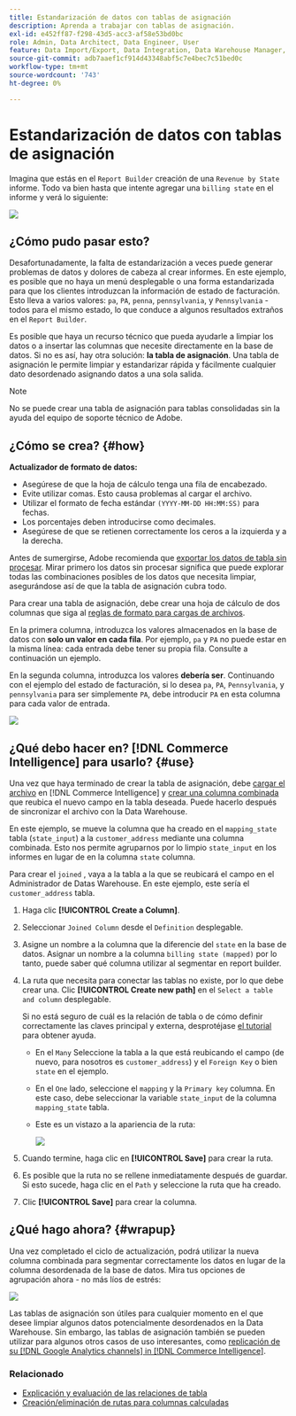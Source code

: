 ```yaml
---
title: Estandarización de datos con tablas de asignación
description: Aprenda a trabajar con tablas de asignación.
exl-id: e452ff87-f298-43d5-acc3-af58e53bd0bc
role: Admin, Data Architect, Data Engineer, User
feature: Data Import/Export, Data Integration, Data Warehouse Manager, Commerce Tables
source-git-commit: adb7aaef1cf914d43348abf5c7e4bec7c51bed0c
workflow-type: tm+mt
source-wordcount: '743'
ht-degree: 0%

---
```


# Estandarización de datos con tablas de asignación

Imagina que estás en el `Report Builder` creación de una `Revenue by State` informe. Todo va bien hasta que intente agregar una `billing state` en el informe y verá lo siguiente:

![](../../assets/Messy_State_Segments.png)

## ¿Cómo pudo pasar esto?

Desafortunadamente, la falta de estandarización a veces puede generar problemas de datos y dolores de cabeza al crear informes. En este ejemplo, es posible que no haya un menú desplegable o una forma estandarizada para que los clientes introduzcan la información de estado de facturación. Esto lleva a varios valores: `pa`, `PA`, `penna`, `pennsylvania`, y `Pennsylvania` - todos para el mismo estado, lo que conduce a algunos resultados extraños en el `Report Builder`.

Es posible que haya un recurso técnico que pueda ayudarle a limpiar los datos o a insertar las columnas que necesite directamente en la base de datos. Si no es así, hay otra solución: **la tabla de asignación**. Una tabla de asignación le permite limpiar y estandarizar rápida y fácilmente cualquier dato desordenado asignando datos a una sola salida.

>[!NOTE]
>
>No se puede crear una tabla de asignación para tablas consolidadas sin la ayuda del equipo de soporte técnico de Adobe.

## ¿Cómo se crea? {#how}

**Actualizador de formato de datos:**

* Asegúrese de que la hoja de cálculo tenga una fila de encabezado.
* Evite utilizar comas. Esto causa problemas al cargar el archivo.
* Utilizar el formato de fecha estándar `(YYYY-MM-DD HH:MM:SS)` para fechas.
* Los porcentajes deben introducirse como decimales.
* Asegúrese de que se retienen correctamente los ceros a la izquierda y a la derecha.

Antes de sumergirse, Adobe recomienda que [exportar los datos de tabla sin procesar](../../tutorials/export-raw-data.md). Mirar primero los datos sin procesar significa que puede explorar todas las combinaciones posibles de los datos que necesita limpiar, asegurándose así de que la tabla de asignación cubra todo.

Para crear una tabla de asignación, debe crear una hoja de cálculo de dos columnas que siga al [reglas de formato para cargas de archivos](../../data-analyst/importing-data/connecting-data/using-file-uploader.md).

En la primera columna, introduzca los valores almacenados en la base de datos con **solo un valor en cada fila**. Por ejemplo, `pa` y `PA` no puede estar en la misma línea: cada entrada debe tener su propia fila. Consulte a continuación un ejemplo.

En la segunda columna, introduzca los valores **debería ser**. Continuando con el ejemplo del estado de facturación, si lo desea `pa`, `PA`, `Pennsylvania`, y `pennsylvania` para ser simplemente `PA`, debe introducir `PA` en esta columna para cada valor de entrada.

![](../../assets/Mapping_table_examples.jpg)

## ¿Qué debo hacer en? [!DNL Commerce Intelligence] para usarlo? {#use}

Una vez que haya terminado de crear la tabla de asignación, debe [cargar el archivo](../../data-analyst/importing-data/connecting-data/using-file-uploader.md) en [!DNL Commerce Intelligence] y [crear una columna combinada](../../data-analyst/data-warehouse-mgr/calc-column-types.md) que reubica el nuevo campo en la tabla deseada. Puede hacerlo después de sincronizar el archivo con la Data Warehouse.

En este ejemplo, se mueve la columna que ha creado en el `mapping_state` tabla (`state_input`) a la `customer_address` mediante una columna combinada. Esto nos permite agruparnos por lo limpio `state_input` en los informes en lugar de en la columna `state` columna.

Para crear el `joined` , vaya a la tabla a la que se reubicará el campo en el Administrador de Datas Warehouse. En este ejemplo, este sería el `customer_address` tabla.

1. Haga clic **[!UICONTROL Create a Column]**.
1. Seleccionar `Joined Column` desde el `Definition` desplegable.
1. Asigne un nombre a la columna que la diferencie del `state` en la base de datos. Asignar un nombre a la columna `billing state (mapped)` por lo tanto, puede saber qué columna utilizar al segmentar en report builder.
1. La ruta que necesita para conectar las tablas no existe, por lo que debe crear una. Clic **[!UICONTROL Create new path]**  en el `Select a table and column` desplegable.

   Si no está seguro de cuál es la relación de tabla o de cómo definir correctamente las claves principal y externa, desprotéjase [el tutorial](../../data-analyst/data-warehouse-mgr/create-paths-calc-columns.md) para obtener ayuda.

   * En el `Many` Seleccione la tabla a la que está reubicando el campo (de nuevo, para nosotros es `customer_address`) y el `Foreign Key` o bien `state` en el ejemplo.
   * En el `One` lado, seleccione el `mapping` y la `Primary key` columna. En este caso, debe seleccionar la variable `state_input` de la columna `mapping_state` tabla.
   * Este es un vistazo a la apariencia de la ruta:

     ![](../../assets/State_Mapping_Path.png)

1. Cuando termine, haga clic en **[!UICONTROL Save]** para crear la ruta.
1. Es posible que la ruta no se rellene inmediatamente después de guardar. Si esto sucede, haga clic en el `Path` y seleccione la ruta que ha creado.
1. Clic **[!UICONTROL Save]** para crear la columna.

## ¿Qué hago ahora? {#wrapup}

Una vez completado el ciclo de actualización, podrá utilizar la nueva columna combinada para segmentar correctamente los datos en lugar de la columna desordenada de la base de datos. Mira tus opciones de agrupación ahora - no más líos de estrés:

![](../../assets/Clean_State_Segments.png)

Las tablas de asignación son útiles para cualquier momento en el que desee limpiar algunos datos potencialmente desordenados en la Data Warehouse. Sin embargo, las tablas de asignación también se pueden utilizar para algunos otros casos de uso interesantes, como [replicación de su [!DNL Google Analytics channels] in [!DNL Commerce Intelligence]](../data-warehouse-mgr/rep-google-analytics-channels.md).

### Relacionado

* [Explicación y evaluación de las relaciones de tabla](../data-warehouse-mgr/table-relationships.md)
* [Creación/eliminación de rutas para columnas calculadas](../data-warehouse-mgr/create-paths-calc-columns.md)
